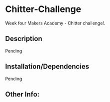 **Chitter-Challenge**
=================
Week four Makers Academy - Chitter challenge!.

Description
------------
Pending

Installation/Dependencies
--------------------------
Pending

Other Info:
------------
